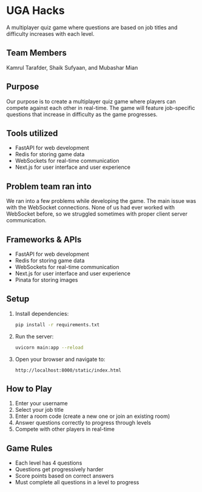 # UGA Hacks

A multiplayer quiz game where questions are based on job titles and difficulty increases with each level.

## Team Members
Kamrul Tarafder, Shaik Sufyaan, and Mubashar Mian

## Purpose

Our purpose is to create a multiplayer quiz game where players can compete against each other in real-time. The game will feature job-specific questions that increase in difficulty as the game progresses. 

## Tools utilized

- FastAPI for web development
- Redis for storing game data
- WebSockets for real-time communication
- Next.js for user interface and user experience

## Problem team ran into

We ran into a few problems while developing the game. The main issue was with the WebSocket connections. None of us had ever worked with WebSocket before, so we struggled sometimes with proper client server communication. 

## Frameworks & APIs

- FastAPI for web development
- Redis for storing game data
- WebSockets for real-time communication
- Next.js for user interface and user experience
- Pinata for storing images

## Setup

1. Install dependencies:
   ```bash
   pip install -r requirements.txt
   ```

2. Run the server:
   ```bash
   uvicorn main:app --reload
   ```

3. Open your browser and navigate to:
   ```
   http://localhost:8000/static/index.html
   ```

## How to Play

1. Enter your username
2. Select your job title
3. Enter a room code (create a new one or join an existing room)
4. Answer questions correctly to progress through levels
5. Compete with other players in real-time

## Game Rules

- Each level has 4 questions
- Questions get progressively harder
- Score points based on correct answers
- Must complete all questions in a level to progress
